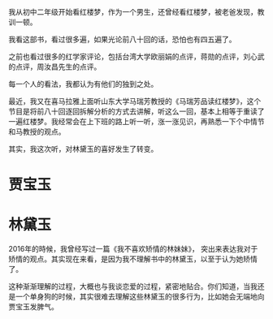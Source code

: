 我从初中二年级开始看红楼梦，作为一个男生，还曾经看红楼梦，被老爸发现，教训一顿。

我看这部书，看过很多遍，如果光论前八十回的话，恐怕也有四五遍了。

之前也看过很多的红学家评论，包括台湾大学欧丽娟的点评，蒋勋的点评，刘心武的点评，周汝昌先生的点评。

每一个人的看法，我都认为有他们的独到之处。

最近，我又在喜马拉雅上面听山东大学马瑞芳教授的《马瑞芳品读红楼梦》，这个节目是将前八十回逐回拆解分析的方式去讲解，听这么一回，基本上相等于重读了一遍红楼梦。我经常会在上下班的路上听一听，涨一涨见识，再熟悉一下个中情节和马教授的观点。

其实，我这次听，对林黛玉的喜好发生了转变。




# 贾宝玉



# 林黛玉


2016年的時候，我曾经写过一篇《我不喜欢矫情的林妹妹》， 突出来表达我对于矫情的观点。其实现在来看，是因为我不理解书中的林黛玉，以至于认为她矫情了。

这种渐渐理解的过程，大概也与我谈恋爱的过程，紧密地贴合。你们知道，当我还是一个单身狗的时候，其实很难去理解这些林黛玉的很多行为，比如她会无端地向贾宝玉发脾气。
